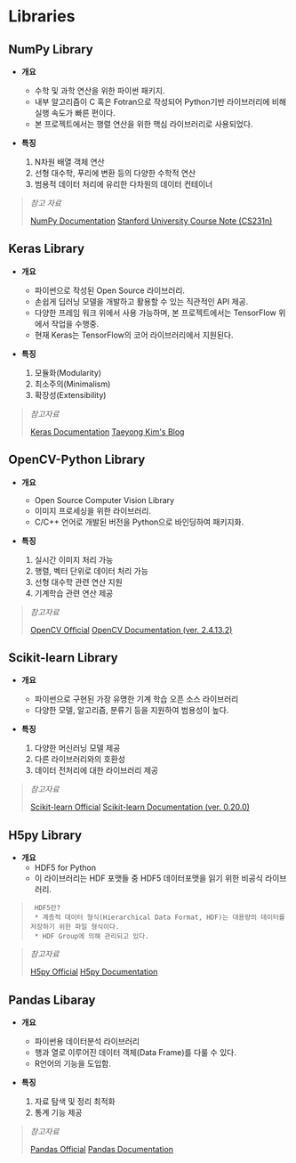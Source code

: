 # Libraries

  
 
##   NumPy Library

-   **개요**
	* 수학 및 과학 연산을 위한 파이썬 패키지.
	* 내부 알고리즘이 C 혹은 Fotran으로 작성되어 Python기반 라이브러리에 비해 실행 속도가 빠른 편이다.
	* 본 프로젝트에서는 행렬 연산을 위한 핵심 라이브러리로 사용되었다.
	
  

-   **특징**
	  1. N차원 배열 객체 연산
	  2. 선형 대수학, 푸리에 변환 등의 다양한 수학적 연산
	  3. 범용적 데이터 처리에 유리한 다차원의 데이터 컨테이너

  

>   *참고 자료*
>   
>   [NumPy Documentation]
>   [Stanford University Course Note (CS231n)]

  

##   Keras Library

-   **개요**
	* 파이썬으로 작성된 Open Source 라이브러리.
	* 손쉽게 딥러닝 모델을 개발하고 활용할 수 있는 직관적인 API 제공. 
	* 다양한 프레임 워크 위에서 사용 가능하며, 본 프로젝트에서는 TensorFlow 위에서 작업을 수행중.
	* 현재 Keras는 TensorFlow의 코어 라이브러리에서 지원된다.
	
  

-   **특징**
	  1. 모듈화(Modularity)
	  2. 최소주의(Minimalism)
	  3. 확장성(Extensibility)

  

>   *참고자료*
>   
>   [Keras Documentation]
>   [Taeyong Kim's Blog]

  

##   OpenCV-Python Library

-   **개요**
	* Open Source Computer Vision Library
	* 이미지 프로세싱을 위한 라이브러리.
	* C/C++ 언어로 개발된 버전을 Python으로 바인딩하여 패키지화.

  

-   **특징**
	  1. 실시간 이미지 처리 가능
	  2. 행렬, 벡터 단위로 데이터 처리 가능
	  3. 선형 대수학 관련 연산 지원
	  4. 기계학습 관련 연산 제공

  

>   *참고자료*
>   
>   [OpenCV Official]
>   [OpenCV Documentation (ver. 2.4.13.2)]

  

##   Scikit-learn Library

-   **개요**
	* 파이썬으로 구현된 가장 유명한 기계 학습 오픈 소스 라이브러리
	* 다양한 모델, 알고리즘, 분류기 등을 지원하여 범용성이 높다.

  

-   **특징**
      1. 다양한 머신러닝 모델 제공
      2. 다른 라이브러리와의 호환성
      3. 데이터 전처리에 대한 라이브러리 제공

  

>   *참고자료*
>   
>   [Scikit-learn Official]
>   [Scikit-learn Documentation (ver. 0.20.0)]

  

##   H5py Library

-   **개요**
	* HDF5 for Python  
	* 이 라이브러리는 HDF 포맷들 중 HDF5 데이터포맷을 읽기 위한 비공식 라이브러리.
	
  

>      HDF5란?  
>      * 계층적 데이터 형식(Hierarchical Data Format, HDF)는 대용량의 데이터를 저장하기 위한 파일 형식이다.
>      * HDF Group에 의해 관리되고 있다.

  

>   *참고자료*
>   
>   [H5py Official]
>   [H5py Documentation]

  

##   Pandas Libaray

-   **개요**
	* 파이썬용 데이터분석 라이브러리
	* 행과 열로 이루어진 데이터 객체(Data Frame)를 다룰 수 있다.
	* R언어의 기능을 도입함.

  

-   **특징**
	  1. 자료 탐색 및 정리 최적화
	  2. 통계 기능 제공

  

>   *참고자료*
>   
>   [Pandas Official]
>   [Pandas Documentation]



[NumPy Documentation]: docs.scipy.org/doc/
[Keras Documentation]: keras.io
[Stanford University Course Note (CS231n)]: http://cs231n.github.io/
[OpenCV Official]: https://opencv.org/
[OpenCV Documentation (ver. 2.4.13.2)]: https://docs.opencv.org/2.4.13.2/modules/objdetect/doc/objdetect.html
[Taeyong Kim's Blog]: https://tykimos.github.io/
[Scikit-learn Official]: http://scikit-learn.org/
[Scikit-learn Documentation (ver. 0.20.0)]: http://scikit-learn.org/dev/modules/classes.html
[H5py Official]: https://www.h5py.org/
[H5py Documentation]: http://docs.h5py.org/
[Pandas Official]: https://pandas.pydata.org/
[Pandas Documentation]: https://pandas.pydata.org/pandas-docs/stable/
